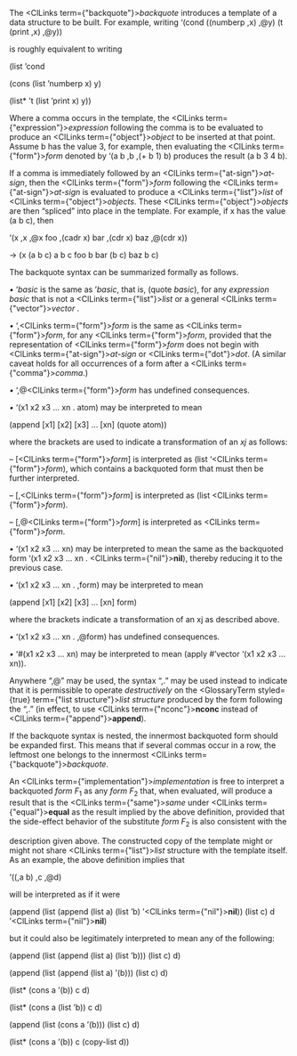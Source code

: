 
 



The <ClLinks  term={"backquote"}><i>backquote</i></ClLinks> introduces a template of a data structure to be built. For example, writing ‘(cond ((numberp ,x) ,@y) (t (print ,x) ,@y)) 



is roughly equivalent to writing 



(list ’cond 



(cons (list ’numberp x) y) 



(list\* ’t (list ’print x) y)) 



Where a comma occurs in the template, the <ClLinks  term={"expression"}><i>expression</i></ClLinks> following the comma is to be evaluated to produce an <ClLinks  term={"object"}><i>object</i></ClLinks> to be inserted at that point. Assume b has the value 3, for example, then evaluating the <ClLinks  term={"form"}><i>form</i></ClLinks> denoted by ‘(a b ,b ,(+ b 1) b) produces the result (a b 3 4 b). 



If a comma is immediately followed by an <ClLinks  term={"at-sign"}><i>at-sign</i></ClLinks>, then the <ClLinks  term={"form"}><i>form</i></ClLinks> following the <ClLinks  term={"at-sign"}><i>at-sign</i></ClLinks> is evaluated to produce a <ClLinks  term={"list"}><i>list</i></ClLinks> of <ClLinks  term={"object"}><i>objects</i></ClLinks>. These <ClLinks  term={"object"}><i>objects</i></ClLinks> are then “spliced” into place in the template. For example, if x has the value (a b c), then 



‘(x ,x ,@x foo ,(cadr x) bar ,(cdr x) baz ,@(cdr x)) 



→ (x (a b c) a b c foo b bar (b c) baz b c)  







The backquote syntax can be summarized formally as follows. 



*•* ‘*basic* is the same as ’*basic*, that is, (quote *basic*), for any *expression basic* that is not a <ClLinks  term={"list"}><i>list</i></ClLinks> or a general <ClLinks  term={"vector"}><i>vector</i></ClLinks> . 



*•* ‘,<ClLinks  term={"form"}><i>form</i></ClLinks> is the same as <ClLinks  term={"form"}><i>form</i></ClLinks>, for any <ClLinks  term={"form"}><i>form</i></ClLinks>, provided that the representation of <ClLinks  term={"form"}><i>form</i></ClLinks> does not begin with <ClLinks  term={"at-sign"}><i>at-sign</i></ClLinks> or <ClLinks  term={"dot"}><i>dot</i></ClLinks>. (A similar caveat holds for all occurrences of a form after a <ClLinks  term={"comma"}><i>comma</i></ClLinks>.) 



*•* ‘,@<ClLinks  term={"form"}><i>form</i></ClLinks> has undefined consequences. 



*•* ‘(x1 x2 x3 ... xn . atom) may be interpreted to mean 



(append [x1] [x2] [x3] ... [xn] (quote atom)) 



where the brackets are used to indicate a transformation of an *xj* as follows: 



– [<ClLinks  term={"form"}><i>form</i></ClLinks>] is interpreted as (list ‘<ClLinks  term={"form"}><i>form</i></ClLinks>), which contains a backquoted form that must then be further interpreted. 



– [,<ClLinks  term={"form"}><i>form</i></ClLinks>] is interpreted as (list <ClLinks  term={"form"}><i>form</i></ClLinks>). 



– [,@<ClLinks  term={"form"}><i>form</i></ClLinks>] is interpreted as <ClLinks  term={"form"}><i>form</i></ClLinks>. 



*•* ‘(x1 x2 x3 ... xn) may be interpreted to mean the same as the backquoted form ‘(x1 x2 x3 ... xn . <ClLinks  term={"nil"}><b>nil</b></ClLinks>), thereby reducing it to the previous case. 



*•* ‘(x1 x2 x3 ... xn . ,form) may be interpreted to mean 



(append [x1] [x2] [x3] ... [xn] form) 



where the brackets indicate a transformation of an xj as described above. 



*•* ‘(x1 x2 x3 ... xn . ,@form) has undefined consequences. 



*•* ‘#(x1 x2 x3 ... xn) may be interpreted to mean (apply #’vector ‘(x1 x2 x3 ... xn)). 



Anywhere “,@” may be used, the syntax “,.” may be used instead to indicate that it is permissible to operate *destructively* on the <GlossaryTerm styled={true} term={"list structure"}><i>list structure</i></GlossaryTerm> produced by the form following the “,.” (in effect, to use <ClLinks  term={"nconc"}><b>nconc</b></ClLinks> instead of <ClLinks  term={"append"}><b>append</b></ClLinks>). 



If the backquote syntax is nested, the innermost backquoted form should be expanded first. This means that if several commas occur in a row, the leftmost one belongs to the innermost <ClLinks  term={"backquote"}><i>backquote</i></ClLinks>. 



An <ClLinks  term={"implementation"}><i>implementation</i></ClLinks> is free to interpret a backquoted *form F*<sub>1</sub> as any *form F*<sub>2</sub> that, when evaluated, will produce a result that is the <ClLinks  term={"same"}><i>same</i></ClLinks> under <ClLinks  term={"equal"}><b>equal</b></ClLinks> as the result implied by the above definition, provided that the side-effect behavior of the substitute *form F*<sub>2</sub> is also consistent with the  







description given above. The constructed copy of the template might or might not share <ClLinks  term={"list"}><i>list</i></ClLinks> structure with the template itself. As an example, the above definition implies that 



‘((,a b) ,c ,@d) 



will be interpreted as if it were 



(append (list (append (list a) (list ’b) ’<ClLinks  term={"nil"}><b>nil</b></ClLinks>)) (list c) d ’<ClLinks  term={"nil"}><b>nil</b></ClLinks>) 



but it could also be legitimately interpreted to mean any of the following: 



(append (list (append (list a) (list ’b))) (list c) d) 



(append (list (append (list a) ’(b))) (list c) d) 



(list\* (cons a ’(b)) c d) 



(list\* (cons a (list ’b)) c d) 



(append (list (cons a ’(b))) (list c) d) 



(list\* (cons a ’(b)) c (copy-list d)) 



